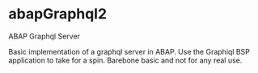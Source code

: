 # abapGraphql2
ABAP Graphql Server

Basic implementation of a graphql server in ABAP. Use the Graphiql BSP application to take for a spin. Barebone basic and not for any real use.
